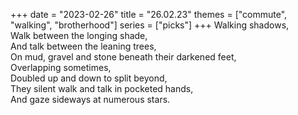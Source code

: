 +++
date = "2023-02-26"
title = "26.02.23"
themes = ["commute", "walking", "brotherhood"]
series = ["picks"]
+++
Walking shadows,  
Walk between the longing shade,  
And talk between the leaning trees,  
On mud, gravel and stone beneath their darkened feet,  
Overlapping sometimes,  
Doubled up and down to split beyond,  
They silent walk and talk in pocketed hands,  
And gaze sideways at numerous stars.
